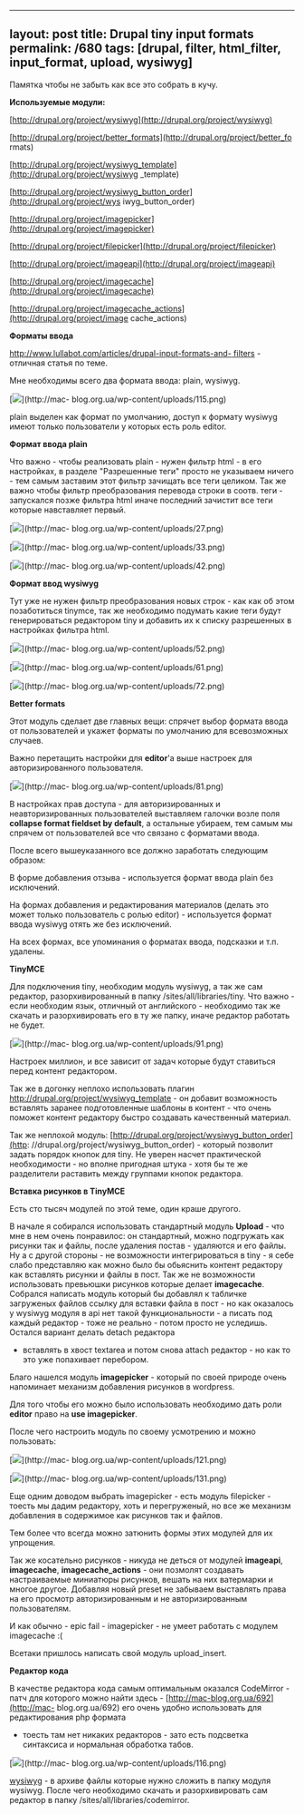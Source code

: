---
layout: post
title: Drupal tiny input formats
permalink: /680
tags: [drupal, filter, html_filter, input_format, upload, wysiwyg]
----

Памятка чтобы не забыть как все это собрать в кучу.


**Используемые модули:**

[http://drupal.org/project/wysiwyg](http://drupal.org/project/wysiwyg)


[http://drupal.org/project/better_formats](http://drupal.org/project/better_fo
rmats)


[http://drupal.org/project/wysiwyg_template](http://drupal.org/project/wysiwyg
_template)


[http://drupal.org/project/wysiwyg_button_order](http://drupal.org/project/wys
iwyg_button_order)


[http://drupal.org/project/imagepicker](http://drupal.org/project/imagepicker)


[http://drupal.org/project/filepicker](http://drupal.org/project/filepicker)


[http://drupal.org/project/imageapi](http://drupal.org/project/imageapi)


[http://drupal.org/project/imagecache](http://drupal.org/project/imagecache)


[http://drupal.org/project/imagecache_actions](http://drupal.org/project/image
cache_actions)


**Форматы ввода**

[http://www.lullabot.com/articles/drupal-input-formats-and-
filters](http://www.lullabot.com/articles/drupal-input-formats-and-filters) -
отличная статья по теме.


Мне необходимы всего два формата ввода: plain, wysiwyg.


[![](http://mac-blog.org.ua/wp-content/uploads/115-300x154.png)](http://mac-
blog.org.ua/wp-content/uploads/115.png)


plain выделен как формат по умолчанию, доступ к формату wysiwyg имеют только
пользователи у которых есть роль editor.


**Формат ввода plain**

Что важно - чтобы реализовать plain - нужен фильтр html - в его настройках, в
разделе "Разрешенные теги" просто не указываем ничего - тем самым заставим
этот фильтр зачищать все теги целиком. Так же важно чтобы фильтр
преобразования перевода строки в соотв. теги - запускался позже фильтра html
иначе последний зачистит все теги которые навставляет первый.


[![](http://mac-blog.org.ua/wp-content/uploads/27-300x267.png)](http://mac-
blog.org.ua/wp-content/uploads/27.png)


[![](http://mac-blog.org.ua/wp-content/uploads/33-300x191.png)](http://mac-
blog.org.ua/wp-content/uploads/33.png)


[![](http://mac-blog.org.ua/wp-content/uploads/42-300x160.png)](http://mac-
blog.org.ua/wp-content/uploads/42.png)


**Формат ввод wysiwyg**

Тут уже не нужен фильтр преобразования новых строк - как как об этом
позаботиться tinymce, так же необходимо подумать какие теги будут
генерироваться редактором tiny и добавить их к списку разрешенных в настройках
фильтра html.


[![](http://mac-blog.org.ua/wp-content/uploads/52-300x262.png)](http://mac-
blog.org.ua/wp-content/uploads/52.png)


[![](http://mac-blog.org.ua/wp-content/uploads/61-300x191.png)](http://mac-
blog.org.ua/wp-content/uploads/61.png)


[![](http://mac-blog.org.ua/wp-content/uploads/72-300x154.png)](http://mac-
blog.org.ua/wp-content/uploads/72.png)


**Better formats**

Этот модуль сделает две главных вещи: спрячет выбор формата ввода от
пользователей и укажет форматы по умолчанию для всевозможных случаев.


Важно перетащить настройки для **editor**'а выше настроек для
авторизированного пользователя.


[![](http://mac-blog.org.ua/wp-content/uploads/81-300x267.png)](http://mac-
blog.org.ua/wp-content/uploads/81.png)


В настройках прав доступа - для авторизированных и неавторизированных
пользователей выставляем галочки возле поля **collapse format fieldset by
default**, а остальные убираем, тем самым мы спрячем от пользователей все что
связано с форматами ввода.


После всего вышеуказанного все должно заработать следующим образом:


В форме добавления отзыва - используется формат ввода plain без исключений.


На формах добавления и редактирования материалов (делать это может только
пользователь с ролью editor) - используется формат ввода wysiwyg отять же без
исключений.


На всех формах, все упоминания о форматах ввода, подсказки и т.п. удалены.


**TinyMCE**

Для подключения tiny, необходим модуль wysiwyg, а так же сам редактор,
разорхивированный в папку /sites/all/libraries/tiny. Что важно - если
необходим язык, отличный от английского - необходимо так же скачать и
разорхивировать его в ту же папку, иначе редактор работать не будет.


[![](http://mac-blog.org.ua/wp-content/uploads/91-135x300.png)](http://mac-
blog.org.ua/wp-content/uploads/91.png)


Настроек миллион, и все зависит от задач которые будут ставиться перед контент
редактором.


Так же в догонку неплохо использовать плагин
http://drupal.org/project/wysiwyg_template - он добавит возможность вставлять
заранее подготовленные шаблоны в контент - что очень поможет контент редактору
быстро создавать качественный материал.


Так же неплохой модуль: [http://drupal.org/project/wysiwyg_button_order](http:
//drupal.org/project/wysiwyg_button_order) - который позволит задать порядок
кнопок для tiny. Не уверен насчет практической необходимости - но вполне
пригодная штука - хотя бы те же разделители раставить между группами кнопок
редактора.


**Вставка рисунков в TinyMCE**

Есть сто тысяч модулей по этой теме, один краше другого.


В начале я собирался использовать стандартный модуль **Upload** - что мне в
нем очень понравилос: он стандартный, можно подгружать как рисунки так и
файлы, после удаления постав - удаляются и его файлы. Ну а с другой стороны -
не возможности интегрироваться в tiny - я себе слабо представляю как можно
было бы обьяснить контент редактору как вставлять рисунки и файлы в пост. Так
же не возможности использовать превьюшки рисунков которые делает
**imagecache**. Собрался написать модуль который бы добавлял к табличке
загруженых файлов ссылку для вставки файла в пост - но как оказалось у wysiwyg
модуля в api нет такой функциональности - а писать под каждый редактор - тоже
не реально - потом просто не уследишь. Остался вариант делать detach редактора
- вставлять в хвост textarea и потом снова attach редактор - но как то это уже
попахивает перебором.


Благо нашелся модуль **imagepicker** - который по своей природе очень
напоминает механизм добавления рисунков в wordpress.


Для того чтобы его можно было использовать необходимо дать роли **editor**
право на **use imagepicker**.


После чего настроить модуль по своему усмотрению и можно пользовать:


[![](http://mac-blog.org.ua/wp-content/uploads/121-102x300.png)](http://mac-
blog.org.ua/wp-content/uploads/121.png)


[![](http://mac-blog.org.ua/wp-content/uploads/131-300x159.png)](http://mac-
blog.org.ua/wp-content/uploads/131.png)


Еще одним доводом выбрать imagepicker - есть модуль filepicker - тоесть мы
дадим редактору, хоть и перегруженый, но все же механизм добавления в
содержимое как рисунков так и файлов.


Тем более что всегда можно затюнить формы этих модулей для их упрощения.


Так же косательно рисунков - никуда не деться от модулей **imageapi**,
**imagecache**, **imagecache_actions** - они позмолят создавать настраиваемые
миниатюры рисунков, вешать на них ватермарки и многое другое. Добавляя новый
preset не забываем выставлять права на его просмотр авторизированным и не
авторизированным пользователям.


И как обычно - epic fail - imagepicker - не умеет работать с модулем
imagecache :(


Всетаки пришлось написать свой модуль upload_insert.


**Редактор кода**

В качестве редактора кода самым оптимальным оказался CodeMirror - патч для
которого можно найти здесь - [http://mac-blog.org.ua/692](http://mac-
blog.org.ua/692) его очень удобно использовать для редактирования php формата
- тоесть там нет никаких редакторов - зато есть подсветка синтаксиса и
нормальная обработка табов.


[![](http://mac-blog.org.ua/wp-content/uploads/116-300x277.png)](http://mac-
blog.org.ua/wp-content/uploads/116.png)


[wysiwyg](http://mac-blog.org.ua/wp-content/uploads/wysiwyg.zip) - в архиве
файлы которые нужно сложить в папку модуля wysiwyg. После чего необходимо
скачать и разорхивировать сам редактор в папку
/sites/all/libraries/codemirror.


